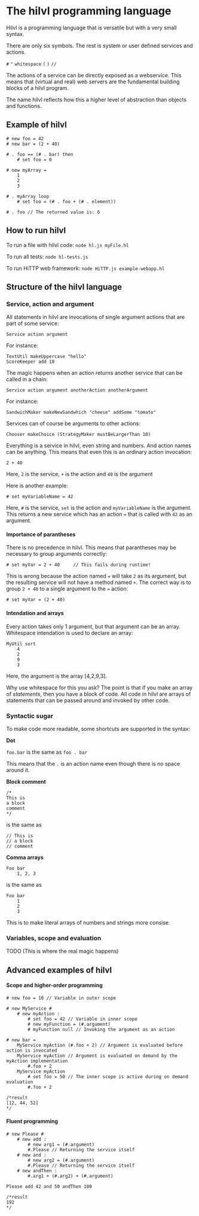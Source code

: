 # The hilvl programming language

Hilvl is a programming language that is versatile but with a very small syntax.

There are only six symbols. The rest is system or user defined services and actions.

`#` `"` `whitespace` `(` `)` `//`

The actions of a service can be directly exposed as a webservice. This means that (virtual and real) web servers are the fundamental building blocks of a hilvl program.

The name hilvl reflects how this a higher level of abstraction than objects and functions.

## Example of hilvl
		
	# new foo = 42
	# new bar = (2 + 40)
		
	# . foo == (# . bar) then
		# set foo = 0
		
	# new myArray = 
		1
		2
		3
		
	# . myArray loop
		# set foo = (# . foo + (# . element))
		
	# . foo // The returned value is: 6

## How to run hilvl

To run a file with hilvl code: `node hl.js myFile.hl`
	
To run all tests: `node hl-tests.js`

To run HiTTP web framework: `node HiTTP.js example-webapp.hl`
	
## Structure of the hilvl language

### Service, action and argument

All statements in hilvl are invocations of single argument actions that are part of some service:

	Service action argument

For instance:

	TextUtil makeUppercase "hello"
	ScoreKeeper add 10

The magic happens when an action returns another service that can be called in a chain:

	Service action argument anotherAction anotherArgument

For instance:

	SandwichMaker makeNewSandwhich "cheese" addSome "tomato"

Services can of course be arguments to other actions:

	Chooser makeChoice (StrategyMaker mustBeLargerThan 10)

Everything is a service in hilvl, even string and numbers. And action names can be anything. This means that even this is an ordinary action invocation:

	2 + 40

Here, `2` is the service, `+` is the action and `40` is the argument

Here is another example:

	# set myVariableName = 42

Here, `#` is the service, `set` is the action and `myVariableName` is the argument. This returns a new service which has an action `=` that is called with `42` as an argument.

#### Importance of parantheses

There is no precedence in hilvl. This means that parantheses may be necessary to group arguments correctly:

	# set myVar = 2 + 40     // This fails during runtime!

This is wrong because the action named `=` will take `2` as its argument, but the resulting service will not have a method named `+`. The correct way is to group `2 + 40` to a single argument to the `=` action:

	# set myVar = (2 + 40)

#### Intendation and arrays

Every action takes only 1 argument, but that argument can be an array. Whitespace intendation is used to declare an array:

	MyUtil sort
		4
		2
		9
		3
		
Here, the argument is the array [4,2,9,3].

Why use whitespace for this you ask? The point is that if you make an array of *statements*, then you have a block of code. All code in hilvl are arrays of statements that can be passed around and invoked by other code.

### Syntactic sugar

To make code more readable, some shortcuts are supported in the syntax:

**Dot**

`foo.bar` is the same as  `foo . bar`

This means that the `.` is an action name even though there is no space around it.

**Block comment**

	/*
	This is
	a block
	comment
	*/

is the same as

	// This is
	// a block
	// comment
	
**Comma arrays**

	Foo bar
		1, 2, 3

is the same as

	Foo bar
		1
		2
		3
		
This is to make literal arrays of numbers and strings more consise.

### Variables, scope and evaluation

TODO (This is where the real magic happens)

## Advanced examples of hilvl

#### Scope and higher-order programming

	# new foo = 10 // Variable in outer scope

	# new MyService # 
		# new myAction :
			# set foo = 42 // Variable in inner scope
			# new myFunction = (#.argument)
			# myFunction null // Invoking the argument as an action
			
	# new bar = 
		MyService myAction (#.foo + 2) // Argument is evaluated before action is invocated
		MyService myAction // Argument is evaluated on demand by the myAction implementation
			#.foo + 2
		MyService myAction 
			# set foo = 50 // The inner scope is active during on demand evaluation
			#.foo + 2
			
	/*result
	[12, 44, 52]
	*/
	
#### Fluent programming

	# new Please # 
		# new add :
			# new arg1 = (#.argument)
			#.Please // Returning the service itself
		# new and :
			# new arg2 = (#.argument)
			#.Please // Returning the service itself
		# new andThen :
			#.arg1 + (#.arg2) + (#.argument)
			
	Please add 42 and 50 andThen 100
		
	/*result
	192
	*/
